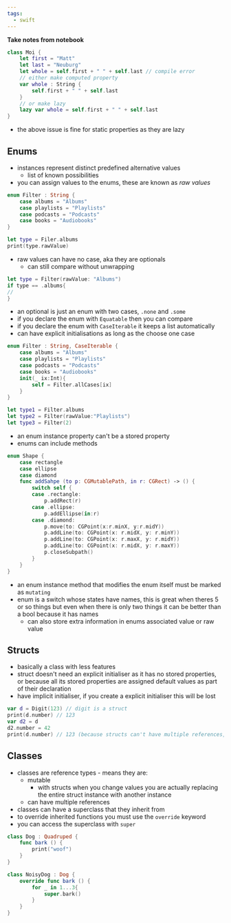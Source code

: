 ```yaml
---
tags:
  - swift
---
```


**Take notes from notebook**
```swift
class Moi {
	let first = "Matt"
	let last = "Neuburg"
	let whole = self.first + " " + self.last // compile error
	// either make computed property
	var whole : String {
		self.first + " " + self.last
	}
	// or make lazy
	lazy var whole = self.first + " " + self.last
}
```
- the above issue is fine for static properties as they are lazy
## Enums
- instances represent distinct predefined alternative values
	- list of known possibilities
- you can assign values to the enums, these are known as *raw values*
```swift
enum Filter : String {
	case albums = "Albums"
	case playlists = "Playlists"
	case podcasts = "Podcasts"
	case books = "Audiobooks"
}

let type = Filer.albums
print(type.rawValue)
```
- raw values can have no case, aka they are optionals
	- can still compare without unwrapping
```swift 
let type = Filter(rawValue: "Albums")
if type == .albums{
//
}
```
- an optional is just an enum with two cases, `.none` and `.some`
- if you declare the enum with `Equatable` then you can compare
- if you declare the enum with `CaseIterable` it keeps a list automatically
- can have explicit initialisations as long as the choose one case
```swift
enum Filter : String, CaseIterable {
	case albums = "Albums"
	case playlists = "Playlists"
	case podcasts = "Podcasts"
	case books = "Audiobooks"
	init(_ ix:Int){
		self = Filter.allCases[ix]
	}
}

let type1 = Filter.albums
let type2 = Filter(rawValue:"Playlists")
let type3 = Filter(2)
```
- an enum instance property can't be a stored property
- enums can include methods
```swift
enum Shape {
	case rectangle
	case ellipse
	case diamond
	func addSahpe (to p: CGMutablePath, in r: CGRect) -> () {
		switch self {
		case .rectangle:
			p.addRect(r)
		case .ellipse:
			p.addEllipse(in:r)
		case .diamond:
			p.move(to: CGPoint(x:r.minX, y:r.midY))
			p.addLine(to: CGPoint(x: r.midX, y: r.minY))
			p.addLine(to: CGPoint(x: r.maxX, y: r.midY))
			p.addLine(to: CGPoint(x: r.midX, y: r.maxY))
			p.closeSubpath()
		}
	}
}
```
- an enum instance method that modifies the enum itself must be marked as `mutating`
- enum is a switch whose states have names, this is great when theres 5 or so things but even when there is only two things it can be better than a bool because it has names
	- can also store extra information in enums associated value or raw value
## Structs
- basically a class with less features
- struct doesn't need an explicit initialiser as it has no stored properties, or because all its stored properties are assigned default values as part of their declaration
- have implicit initialiser, if you create a explicit initialiser this will be lost
```swift
var d = Digit(123) // digit is a struct
print(d.number) // 123
var d2 = d
d2.number = 42
print(d.number) // 123 (because structs can't have multiple references, copies the struct rather than pointing to it)
```
## Classes
- classes are reference types - means they are:
	- mutable
		- with structs when you change values you are actually replacing the entire struct instance with another instance
	- can have multiple references
- classes can have a superclass that they inherit from
- to override inherited functions you must use the `override` keyword
- you can access the superclass with `super`
```swift
class Dog : Quadruped {
	func bark () {
		print("woof")
	}
}

class NoisyDog : Dog {
	override func bark () {
		for _ in 1...3{
			super.bark()
		}
	}
}
```

